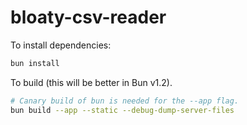 # bloaty-csv-reader

To install dependencies:

```bash
bun install
```

To build (this will be better in Bun v1.2).

```bash
# Canary build of bun is needed for the --app flag.
bun build --app --static --debug-dump-server-files
```
